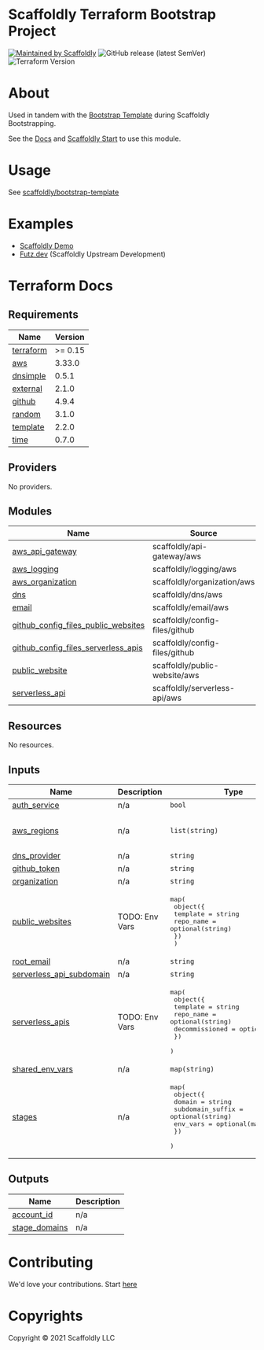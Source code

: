 # Scaffoldly Terraform Bootstrap Project

[![Maintained by Scaffoldly](https://img.shields.io/badge/maintained%20by-scaffoldly-blueviolet)](https://github.com/scaffoldly)
![GitHub release (latest SemVer)](https://img.shields.io/github/v/release/scaffoldly/terraform-scaffoldly-bootstrap)
![Terraform Version](https://img.shields.io/badge/tf-%3E%3D0.15.0-blue.svg)

# About

Used in tandem with the [Bootstrap Template](https://github.com/scaffoldly/bootstrap-template) during Scaffoldly Bootstrapping.

See the [Docs](https://docs.scaffold.ly) and [Scaffoldly Start](https://start.scaffold.ly) to use this module.

# Usage

See [scaffoldly/bootstrap-template](https://github.com/scaffoldly/bootstrap-template/blob/main/main.tf)

# Examples

- [Scaffoldly Demo](https://github.com/scaffoldly-demo/scaffoldly-bootstrap)
- [Futz.dev](https://github.com/futz-dev/scaffoldly-bootstrap) (Scaffoldly Upstream Development)

# Terraform Docs

<!-- BEGIN_TF_DOCS -->
## Requirements

| Name | Version |
|------|---------|
| <a name="requirement_terraform"></a> [terraform](#requirement\_terraform) | >= 0.15 |
| <a name="requirement_aws"></a> [aws](#requirement\_aws) | 3.33.0 |
| <a name="requirement_dnsimple"></a> [dnsimple](#requirement\_dnsimple) | 0.5.1 |
| <a name="requirement_external"></a> [external](#requirement\_external) | 2.1.0 |
| <a name="requirement_github"></a> [github](#requirement\_github) | 4.9.4 |
| <a name="requirement_random"></a> [random](#requirement\_random) | 3.1.0 |
| <a name="requirement_template"></a> [template](#requirement\_template) | 2.2.0 |
| <a name="requirement_time"></a> [time](#requirement\_time) | 0.7.0 |

## Providers

No providers.

## Modules

| Name | Source | Version |
|------|--------|---------|
| <a name="module_aws_api_gateway"></a> [aws\_api\_gateway](#module\_aws\_api\_gateway) | scaffoldly/api-gateway/aws | 0.15.1 |
| <a name="module_aws_logging"></a> [aws\_logging](#module\_aws\_logging) | scaffoldly/logging/aws | 0.15.2 |
| <a name="module_aws_organization"></a> [aws\_organization](#module\_aws\_organization) | scaffoldly/organization/aws | 0.15.9 |
| <a name="module_dns"></a> [dns](#module\_dns) | scaffoldly/dns/aws | 0.15.3 |
| <a name="module_email"></a> [email](#module\_email) | scaffoldly/email/aws | 0.15.3 |
| <a name="module_github_config_files_public_websites"></a> [github\_config\_files\_public\_websites](#module\_github\_config\_files\_public\_websites) | scaffoldly/config-files/github | 0.15.1 |
| <a name="module_github_config_files_serverless_apis"></a> [github\_config\_files\_serverless\_apis](#module\_github\_config\_files\_serverless\_apis) | scaffoldly/config-files/github | 0.15.1 |
| <a name="module_public_website"></a> [public\_website](#module\_public\_website) | scaffoldly/public-website/aws | 0.15.1 |
| <a name="module_serverless_api"></a> [serverless\_api](#module\_serverless\_api) | scaffoldly/serverless-api/aws | 0.15.4 |

## Resources

No resources.

## Inputs

| Name | Description | Type | Default | Required |
|------|-------------|------|---------|:--------:|
| <a name="input_auth_service"></a> [auth\_service](#input\_auth\_service) | n/a | `bool` | `true` | no |
| <a name="input_aws_regions"></a> [aws\_regions](#input\_aws\_regions) | n/a | `list(string)` | <pre>[<br>  "us-east-1"<br>]</pre> | no |
| <a name="input_dns_provider"></a> [dns\_provider](#input\_dns\_provider) | n/a | `string` | `"aws"` | no |
| <a name="input_github_token"></a> [github\_token](#input\_github\_token) | n/a | `string` | n/a | yes |
| <a name="input_organization"></a> [organization](#input\_organization) | n/a | `string` | n/a | yes |
| <a name="input_public_websites"></a> [public\_websites](#input\_public\_websites) | TODO: Env Vars | <pre>map(<br>    object({<br>      template  = string<br>      repo_name = optional(string)<br>    })<br>  )</pre> | `{}` | no |
| <a name="input_root_email"></a> [root\_email](#input\_root\_email) | n/a | `string` | n/a | yes |
| <a name="input_serverless_api_subdomain"></a> [serverless\_api\_subdomain](#input\_serverless\_api\_subdomain) | n/a | `string` | `"sly"` | no |
| <a name="input_serverless_apis"></a> [serverless\_apis](#input\_serverless\_apis) | TODO: Env Vars | <pre>map(<br>    object({<br>      template       = string<br>      repo_name      = optional(string)<br>      decommissioned = optional(bool)<br>    })<br>  )</pre> | `{}` | no |
| <a name="input_shared_env_vars"></a> [shared\_env\_vars](#input\_shared\_env\_vars) | n/a | `map(string)` | `{}` | no |
| <a name="input_stages"></a> [stages](#input\_stages) | n/a | <pre>map(<br>    object({<br>      domain           = string<br>      subdomain_suffix = optional(string)<br>      env_vars         = optional(map(string))<br>    })<br>  )</pre> | n/a | yes |

## Outputs

| Name | Description |
|------|-------------|
| <a name="output_account_id"></a> [account\_id](#output\_account\_id) | n/a |
| <a name="output_stage_domains"></a> [stage\_domains](#output\_stage\_domains) | n/a |
<!-- END_TF_DOCS -->

# Contributing

We'd love your contributions. Start [here](https://docs.scaffold.ly/contributing)

# Copyrights

Copyright © 2021 Scaffoldly LLC
